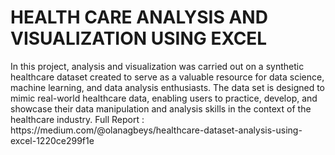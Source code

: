 <h1> HEALTH CARE ANALYSIS AND VISUALIZATION USING EXCEL </h1>
In this project, analysis and visualization was carried out on a synthetic healthcare dataset created to serve as a valuable resource for data science, machine learning, and data analysis enthusiasts. The data set is designed to mimic real-world healthcare data, enabling users to practice, develop, and showcase their data manipulation and analysis skills in the context of the healthcare industry.
Full Report : https://medium.com/@olanagbeys/healthcare-dataset-analysis-using-excel-1220ce299f1e
